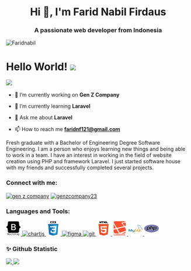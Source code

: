 <h1 align="center">Hi 👋, I'm Farid Nabil Firdaus</h1>
<h3 align="center">A passionate web developer from Indonesia</h3>

<p align="left"> <img src="https://komarev.com/ghpvc/?username=Faridnabil&label=Profile%20Views&color=0e75b6&style=flat" alt="Faridnabil" /> </p>

# Hello World! <img src="https://raw.githubusercontent.com/MartinHeinz/MartinHeinz/master/wave.gif" height="21">

<img src="https://raw.githubusercontent.com/halfrost/halfrost/master/icons/header_.png"/>

- 🔭 I’m currently working on **Gen Z Company**

- 🌱 I’m currently learning **Laravel**

- 💬 Ask me about **Laravel**

- 📫 How to reach me **faridnf121@gmail.com**

Fresh graduate with a Bachelor of Engineering Degree Software Engineering. I am a person who enjoys learning new things and being able to work in a team. I have an interest in working in the field of website creation using PHP and framework Laravel. I just started software house with my friends and successfully completed several projects.

<h3 align="left">Connect with me:</h3>
<p align="left">
<a href="https://www.linkedin.com/in/farid-nabil-firdaus-4247461a9" target="blank"><img align="center" src="https://raw.githubusercontent.com/rahuldkjain/github-profile-readme-generator/master/src/images/icons/Social/linked-in-alt.svg" alt="gen z company" height="30" width="40" /></a>
<a href="https://instagram.com/farid.nabil11" target="blank"><img align="center" src="https://raw.githubusercontent.com/rahuldkjain/github-profile-readme-generator/master/src/images/icons/Social/instagram.svg" alt="genzcompany23" height="30" width="40" /></a>
</p>

<h3 align="left">Languages and Tools:</h3>
<p align="left"> <a href="https://getbootstrap.com" target="_blank" rel="noreferrer"> <img src="https://raw.githubusercontent.com/devicons/devicon/master/icons/bootstrap/bootstrap-plain-wordmark.svg" alt="bootstrap" width="40" height="40"/> </a> <a href="https://www.chartjs.org" target="_blank" rel="noreferrer"> <img src="https://www.chartjs.org/media/logo-title.svg" alt="chartjs" width="40" height="40"/> </a> <a href="https://www.w3schools.com/css/" target="_blank" rel="noreferrer"> <img src="https://raw.githubusercontent.com/devicons/devicon/master/icons/css3/css3-original-wordmark.svg" alt="css3" width="40" height="40"/> </a> <a href="https://www.figma.com/" target="_blank" rel="noreferrer"> <img src="https://www.vectorlogo.zone/logos/figma/figma-icon.svg" alt="figma" width="40" height="40"/> </a> <a href="https://git-scm.com/" target="_blank" rel="noreferrer"> <img src="https://www.vectorlogo.zone/logos/git-scm/git-scm-icon.svg" alt="git" width="40" height="40"/> </a> <a href="https://www.w3.org/html/" target="_blank" rel="noreferrer"> <img src="https://raw.githubusercontent.com/devicons/devicon/master/icons/html5/html5-original-wordmark.svg" alt="html5" width="40" height="40"/> </a> <a href="https://laravel.com/" target="_blank" rel="noreferrer"> <img src="https://raw.githubusercontent.com/devicons/devicon/master/icons/laravel/laravel-plain-wordmark.svg" alt="laravel" width="40" height="40"/> </a> <a href="https://www.mysql.com/" target="_blank" rel="noreferrer"> <img src="https://raw.githubusercontent.com/devicons/devicon/master/icons/mysql/mysql-original-wordmark.svg" alt="mysql" width="40" height="40"/> </a> <a href="https://www.php.net" target="_blank" rel="noreferrer"> <img src="https://raw.githubusercontent.com/devicons/devicon/master/icons/php/php-original.svg" alt="php" width="40" height="40"/> </a> </p>


### ✨ Github Statistic
<p align="left">
<a href="https://github.com/dimasmds">
  <img height="180em" src="https://github-readme-stats-eight-theta.vercel.app/api?username=Faridnabil&show_icons=true&theme=algolia&include_all_commits=true&count_private=true"/>
  <img height="180em" src="https://github-readme-stats-eight-theta.vercel.app/api/top-langs/?username=Faridnabil&layout=compact&langs_count=8&theme=algolia"/>
</a>
</p>
